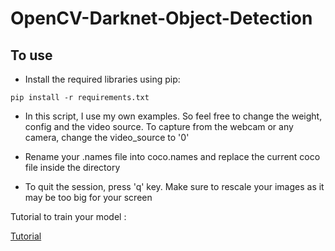 # OpenCV-Darknet-Object-Detection

## To use

- Install the required libraries using pip: 

```
pip install -r requirements.txt
```

- In this script, I use my own examples. So feel free to change the weight, config and the video source. To capture from the webcam or any camera, change the video_source to '0'

- Rename your .names file into coco.names and replace the current coco file inside the directory

- To quit the session, press 'q' key. Make sure to rescale your images as it may be too big for your screen

Tutorial to train your model :

[Tutorial](https://blog.roboflow.com/train-yolov4-tiny-on-custom-data-lighting-fast-detection/)
